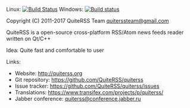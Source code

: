 Linux: [![Build Status](https://travis-ci.org/QuiteRSS/quiterss.svg?branch=master)](https://travis-ci.org/QuiteRSS/quiterss)
Windows: [![Build status](https://ci.appveyor.com/api/projects/status/5lr4m5jxf2ad4f5r/branch/master?svg=true)](https://ci.appveyor.com/project/Funcy-dcm/quiterss/branch/master)

Copyright (C) 2011-2017 QuiteRSS Team <quiterssteam@gmail.com>

QuiteRSS is a open-source cross-platform RSS/Atom news feeds reader written on Qt/C++

Idea: Quite fast and comfortable to user

Links:
* Website: http://quiterss.org
* Git repository: https://github.com/QuiteRSS/quiterss
* Issue tracker: https://github.com/QuiteRSS/quiterss/issues
* Translations: https://www.transifex.com/projects/p/quiterss/
* Jabber conference: quiterss@conference.jabber.ru
